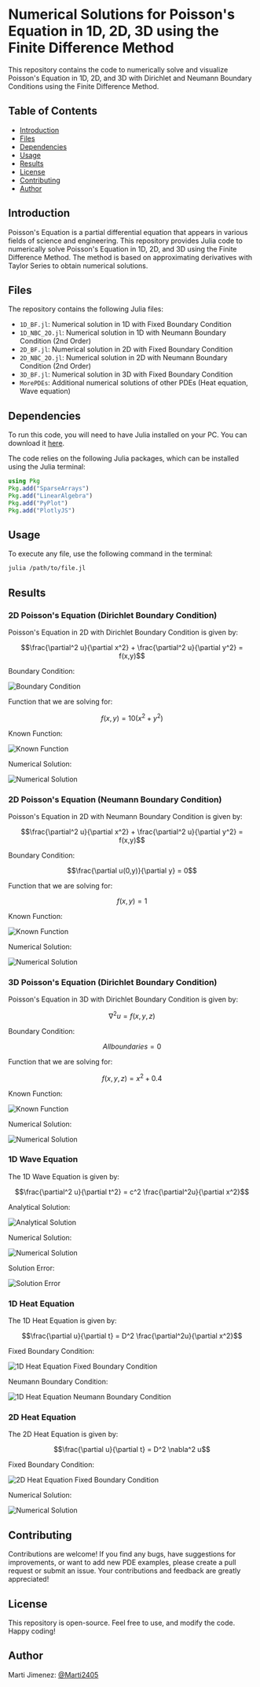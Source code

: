 # Numerical Solutions for Poisson's Equation in 1D, 2D, 3D using the Finite Difference Method

This repository contains the code to numerically solve and visualize Poisson's Equation in 1D, 2D, and 3D with Dirichlet and Neumann Boundary Conditions using the Finite Difference Method.


## Table of Contents

- [Introduction](#introduction)
- [Files](#files)
- [Dependencies](#dependencies)
- [Usage](#usage)
- [Results](#results)
- [License](#license)
- [Contributing](#contributing)
- [Author](#author)

## Introduction

Poisson's Equation is a partial differential equation that appears in various fields of science and engineering. This repository provides Julia code to numerically solve Poisson's Equation in 1D, 2D, and 3D using the Finite Difference Method. The method is based on approximating derivatives with Taylor Series to obtain numerical solutions.

## Files

The repository contains the following Julia files:

- `1D_BF.jl`: Numerical solution in 1D with Fixed Boundary Condition
- `1D_NBC_2O.jl`: Numerical solution in 1D with Neumann Boundary Condition (2nd Order)
- `2D_BF.jl`: Numerical solution in 2D with Fixed Boundary Condition
- `2D_NBC_2O.jl`: Numerical solution in 2D with Neumann Boundary Condition (2nd Order)
- `3D_BF.jl`: Numerical solution in 3D with Fixed Boundary Condition
- `MorePDEs`: Additional numerical solutions of other PDEs (Heat equation, Wave equation)

## Dependencies

To run this code, you will need to have Julia installed on your PC. You can download it [here](https://julialang.org/downloads/).

The code relies on the following Julia packages, which can be installed using the Julia terminal:

```Julia
using Pkg
Pkg.add("SparseArrays")
Pkg.add("LinearAlgebra")
Pkg.add("PyPlot")
Pkg.add("PlotlyJS")
```

## Usage

To execute any file, use the following command in the terminal:

```bash
julia /path/to/file.jl
```

## Results

### 2D Poisson's Equation (Dirichlet Boundary Condition)

Poisson's Equation in 2D with Dirichlet Boundary Condition is given by:

```math
\frac{\partial^2 u}{\partial x^2} + \frac{\partial^2 u}{\partial y^2} = f(x,y)
```

Boundary Condition:

![Boundary Condition](./SomeResultsImg/2D_FB_Boundaries.png)

Function that we are solving for:

```math
f(x,y) = 10(x^2 + y^2)
```

Known Function:

![Known Function](./SomeResultsImg/2D_FB_Known_F.png)

Numerical Solution:

![Numerical Solution](./SomeResultsImg/2D_FB_Sol.png)

### 2D Poisson's Equation (Neumann Boundary Condition)

Poisson's Equation in 2D with Neumann Boundary Condition is given by:

```math
\frac{\partial^2 u}{\partial x^2} + \frac{\partial^2 u}{\partial y^2} = f(x,y)
```

Boundary Condition:

```math
\frac{\partial u(0,y)}{\partial y} = 0
```

Function that we are solving for:

```math
f(x,y) = 1
```

Known Function:

![Known Function](./SomeResultsImg/2D_NBC_Known_F.png)

Numerical Solution:

![Numerical Solution](./SomeResultsImg/2D_NBC_Sol.png)

### 3D Poisson's Equation (Dirichlet Boundary Condition)

Poisson's Equation in 3D with Dirichlet Boundary Condition is given by:

```math
\nabla^2 u = f(x,y,z)
```

Boundary Condition:

```math
All boundaries = 0
```

Function that we are solving for:

```math
f(x,y,z) = x^2 + 0.4
```

Known Function:

![Known Function](./SomeResultsImg/3D_FB_Known_F.png)

Numerical Solution:

![Numerical Solution](./SomeResultsImg/3D_FB_Sol.png)

### 1D Wave Equation

The 1D Wave Equation is given by:

```math
\frac{\partial^2 u}{\partial t^2} = c^2 \frac{\partial^2u}{\partial x^2}
```

Analytical Solution:

![Analytical Solution](./SomeResultsImg/1D_Wave_Asol.png)

Numerical Solution:

![Numerical Solution](./SomeResultsImg/1D_Wave_Nsol.png)

Solution Error:

![Solution Error](./SomeResultsImg/1D_Wave_Error.png)

### 1D Heat Equation

The 1D Heat Equation is given by:

```math
\frac{\partial u}{\partial t} = D^2 \frac{\partial^2u}{\partial x^2}
```

Fixed Boundary Condition:

![1D Heat Equation Fixed Boundary Condition](./SomeResultsImg/1D_Heat_FB_Anim.gif)

Neumann Boundary Condition:

![1D Heat Equation Neumann Boundary Condition](./SomeResultsImg/1D_Heat_NBC_Anim.gif)

### 2D Heat Equation

The 2D Heat Equation is given by:

```math
\frac{\partial u}{\partial t} = D^2 \nabla^2 u
```

Fixed Boundary Condition:

![2D Heat Equation Fixed Boundary Condition](./SomeResultsImg/2D_FB_Boundaries.png)

Numerical Solution:

![Numerical Solution](./SomeResultsImg/2D_Heat_FB_Anim.gif)



## Contributing

Contributions are welcome! If you find any bugs, have suggestions for improvements, or want to add new PDE examples, please create a pull request or submit an issue. Your contributions and feedback are greatly appreciated!

## License

This repository is open-source. Feel free to use, and modify the code. Happy coding!

## Author


Marti Jimenez: [@Marti2405](https://github.com/Marti2405)

